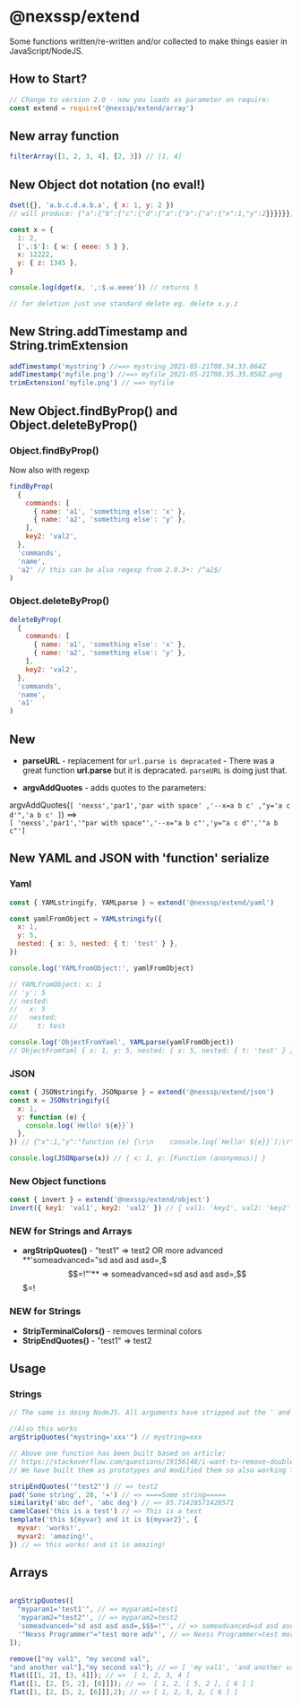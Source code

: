 # @nexssp/extend

Some functions written/re-written and/or collected to make things easier in JavaScript/NodeJS.

## How to Start?

```js
// Change to version 2.0 - now you loads as parameter on require:
const extend = require('@nexssp/extend/array')
```

## New array function

```js
filterArray([1, 2, 3, 4], [2, 3]) // [1, 4]
```

## New Object dot notation (no eval!)

```js
dset({}, 'a.b.c.d.a.b.a', { x: 1, y: 2 })
// will produce: {"a":{"b":{"c":{"d":{"a":{"b":{"a":{"x":1,"y":2}}}}}}}}

const x = {
  1: 2,
  [',:$']: { w: { eeee: 5 } },
  x: 12222,
  y: { z: 1345 },
}

console.log(dget(x, ',:$.w.eeee')) // returns 5

// for deletion just use standard delete eg. delete x.y.z
```

## New String.addTimestamp and String.trimExtension

```js
addTimestamp('mystring') //==> mystring_2021-05-21T08.34.33.064Z
addTimestamp('myfile.png') //==> myfile_2021-05-21T08.35.35.058Z.png
trimExtension('myfile.png') // ==> myfile
```

## New Object.findByProp() and Object.deleteByProp()

### Object.findByProp()

Now also with regexp

```js
findByProp(
  {
    commands: [
      { name: 'a1', 'something else': 'x' },
      { name: 'a2', 'something else': 'y' },
    ],
    key2: 'val2',
  },
  'commands',
  'name',
  'a2' // this can be also regexp from 2.0.3+: /^a2$/
)
```

### Object.deleteByProp()

```js
deleteByProp(
  {
    commands: [
      { name: 'a1', 'something else': 'x' },
      { name: 'a2', 'something else': 'y' },
    ],
    key2: 'val2',
  },
  'commands',
  'name',
  'a1'
)
```

## New

- **parseURL** - replacement for `url.parse is depracated` - There was a great function **url.parse** but it is depracated. `parseURL` is doing just that.

- **argvAddQuotes** - adds quotes to the parameters:

argvAddQuotes(`[ 'nexss','par1','par with space' ,'--x=a b c' ,"y='a c d'",'a b c' ]`) ==>  
`[ 'nexss','par1','"par with space"','--x="a b c"','y="a c d"','"a b c"']`

## New YAML and JSON with 'function' serialize

### Yaml

```js
const { YAMLstringify, YAMLparse } = extend('@nexssp/extend/yaml')

const yamlFromObject = YAMLstringify({
  x: 1,
  y: 5,
  nested: { x: 5, nested: { t: 'test' } },
})

console.log('YAMLfromObject:', yamlFromObject)

// YAMLfromObject: x: 1
// 'y': 5
// nested:
//   x: 5
//   nested:
//     t: test

console.log('ObjectFromYaml', YAMLparse(yamlFromObject))
// ObjectFromYaml { x: 1, y: 5, nested: { x: 5, nested: { t: 'test' } } }
```

### JSON

```js
const { JSONstringify, JSONparse } = extend('@nexssp/extend/json')
const x = JSONstringify({
  x: 1,
  y: function (e) {
    console.log(`Hello! ${e}}`)
  },
}) // {"x":1,"y":"function (e) {\r\n    console.log(`Hello! ${e}}`);\r\n  }"}

console.log(JSONparse(x)) // { x: 1, y: [Function (anonymous)] }
```

### New Object functions

```js
const { invert } = extend('@nexssp/extend/object')
invert({ key1: 'val1', key2: 'val2' }) // { val1: 'key1', val2: 'key2' }
```

### NEW for Strings and Arrays

- **argStripQuotes()** - "test1" => test2 OR more advanced **'someadvanced="sd asd asd asd=,$$$=!"'** => someadvanced=sd asd asd asd=,$$$=!

### NEW for Strings

- **StripTerminalColors()** - removes terminal colors
- **StripEndQuotes()** - "test1" => test2

## Usage

### Strings

```js
// The same is doing NodeJS. All arguments have stripped out the ' and " begining and end.

//Also this works
argStripQuotes("mystring='xxx'") // mystring=xxx

// Above one function has been built based on article:
// https://stackoverflow.com/questions/19156148/i-want-to-remove-double-quotes-from-a-string
// We have built them as prototypes and modified them so also working for arrays.

stripEndQuotes('"test2"') // => test2
pad('Some string', 20, '=') // => ====Some string=====
similarity('abc def', 'abc deg') // => 85.71428571428571
camelCase('this is a test') // => This is a test
template('this ${myvar} and it is ${myvar2}', {
  myvar: 'works!',
  myvar2: 'amazing!',
}) // => this works! and it is amazing!
```

## Arrays

```js

argStripQuotes([
  "myparam1='test1'", // => myparam1=test1
  'myparam2="test2"', // => myparam2=test2
  'someadvanced="sd asd asd asd=,$$$=!"', // => someadvanced=sd asd asd asd=,$$$=!
  '"Nexss Programmer"="test more adv"', // => Nexss Programmer=test more adv
]);

remove(["my val1", "my second val",
"and another val"],"my second val"); // => [ 'my val1', 'and another val' ]
flat([[1, 2], [3, 4]]); // =>  [ 1, 2, 3, 4 ]
flat([1, [2, [5, 2], [6]]]); // =>  [ 1, 2, [ 5, 2 ], [ 6 ] ]
flat([1, [2, [5, 2, [6]]],2); // => [ 1, 2, 5, 2, [ 6 ] ]

```
